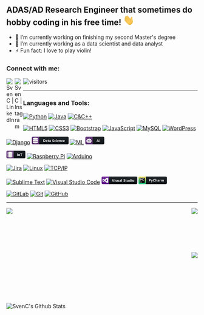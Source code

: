 ## ADAS/AD Research Engineer that sometimes do hobby coding in his free time! <img src="https://github.com/SvenCelin/SvenCelin/blob/master/Badges/Hi.gif" width="29px">
- 🔭 I’m currently working on finishing my second Master's degree
- 🌱 I’m currently working as a data scientist and data analyst
- ⚡ Fun fact: I love to play violin!

### Connect with me:

[<img align="left" alt="SvenC | LinkedIn" width="22px" src="https://cdn.jsdelivr.net/npm/simple-icons@v3/icons/linkedin.svg" />][linkedin]
[<img align="left" alt="SvenC | Instagram" width="22px" src="https://cdn.jsdelivr.net/npm/simple-icons@v3/icons/instagram.svg" />][instagram]
![visitors](https://visitor-badge.glitch.me/badge?page_id=SvenCelin.SvenCelin)

---

### Languages and Tools:
[![Python](https://img.shields.io/badge/-Python-black?style=flat&logo=python&link=https://github.com/SvenCelin/)](https://github.com/SvenCelin/)
[![Java](https://img.shields.io/badge/Java-orange?style=flat&logo=java&logoColor=white&link=https://github.com/SvenCelin/)](https://github.com/SvenCelin/)
[![C&C++](https://img.shields.io/badge/-C%20&%20C++-659ad2?style=flat&logo=c%2B%2B&logoColor=ffffff&link=https://github.com/SvenCelin/)](https://github.com/SvenCelin/)

[![HTML5](https://img.shields.io/badge/-HTML5-E34F26?style=flat&logo=html5&logoColor=white&link=https://github.com/SvenCelin/)](https://github.com/SvenCelin/) 
[![CSS3](https://img.shields.io/badge/-CSS3-1572B6?style=flat&logo=css3&link=https://github.com/SvenCelin/)](https://github.com/SvenCelin/) 
[![Bootstrap](https://img.shields.io/badge/-Bootstrap-563D7C?style=flat&logo=bootstrap&link=https://github.com/SvenCelin/)](https://github.com/SvenCelin/)
[![JavaScript](https://img.shields.io/badge/-JavaScript-black?style=flat&logo=javascript&link=https://github.com/SvenCelin/)](https://github.com/SvenCelin/)
[![MySQL](https://img.shields.io/badge/-MySQL-black?style=flat&logo=mysql&link=https://github.com/SvenCelin/)](https://github.com/SvenCelin/)
[![WordPress](https://img.shields.io/badge/-WordPress-21759B?style=flat&logo=wordpress)](https://github.com/SvenCelin/)

[![Django](https://img.shields.io/badge/-django-black?style=flat&logo=django)](https://github.com/SvenCelin/)
[![DataScience](https://github.com/SvenCelin/SvenCelin/blob/master/Badges/datascience.png)](https://github.com/SvenCelin/)
[![ML](https://img.shields.io/badge/-Machine%20Learning-102230?style=flat)](https://github.com/SvenCelin/)
[![AI](https://github.com/SvenCelin/SvenCelin/blob/master/Badges/ai.png)](https://github.com/SvenCelin/)

[![IOT](https://github.com/SvenCelin/SvenCelin/blob/master/Badges/iot.png)](https://github.com/SvenCelin/)
[![Raspberry Pi](https://img.shields.io/badge/-Raspberry%20Pi-C51A4A?style=flat&logo=Raspberry-Pi&link=https://github.com/SvenCelin/)](https://github.com/SvenCelin/)
[![Arduino](https://img.shields.io/badge/-Arduino-black?style=flat&logo=Arduino&link=https://github.com/SvenCelin/)](https://github.com/SvenCelin/)

[![Jira](https://img.shields.io/badge/-Jira-222222?style=flat&logo=jira-software&logoColor=white&logoColor=0052CC)](https://github.com/SvenCelin/)
[![Linux](https://img.shields.io/badge/-Linux-222222?style=flat&logo=linux&logoColor=FCC624)](https://github.com/SvenCelin/)
[![TCP/IP](https://img.shields.io/badge/-TCP/IP-222222?style=flat&logo=cisco&logoColor=white)](https://github.com/SvenCelin/)

[![Sublime Text](http://img.shields.io/badge/-Sublime%20Text-3C4858?style=flat&logo=sublime-text)](https://github.com/SvenCelin/)
[![Visual Studio Code](https://img.shields.io/badge/-VSCode-444444?style=flat&logo=visual-studio-code&logoColor=007ACC)](https://github.com/SvenCelin/)
[![Visual Studio](https://github.com/SvenCelin/SvenCelin/blob/master/Badges/visualstudio.png)](https://github.com/SvenCelin/)
[![PyCharm](https://github.com/SvenCelin/SvenCelin/blob/master/Badges/pycharm.png)](https://github.com/SvenCelin/)

[![GitLab](https://img.shields.io/badge/-GitLab-FCA121?style=flat&logo=gitlab&link=https://github.com/SvenCelin/)](https://github.com/SvenCelin/)
[![Git](https://img.shields.io/badge/-Git-black?style=flat&logo=git&link=https://github.com/SvenCelin/)](https://github.com/SvenCelin/) 
[![GitHub](https://img.shields.io/badge/-GitHub-181717?style=flat&logo=github&link=https://github.com/SvenCelin/)](https://github.com/SvenCelin/)
<br />

--- 

<img align="left" src="https://github-readme-stats.vercel.app/api/top-langs/?username=SvenCelin&theme=white" /> 

<img align="right" src="https://github-readme-stats.vercel.app/api/pin/?username=SvenCelin&repo=Information-Visualisation&theme=white" /><br /><br /><br /><br /><br /><br />

<img align="right" src="https://github-readme-stats.vercel.app/api/pin/?username=SvenCelin&repo=NFC-doorlock---atmega-16a&theme=white" /><br /><br /><br /><br /><br /><br /><br />

<img align="center" alt="SvenC's Github Stats" src="https://github-readme-stats.vercel.app/api?username=SvenCelin&show_icons=true&hide_border=true" /><br /><br />


[github]: https://github.com/SvenCelin/
[instagram]: https://www.instagram.com/svencelin/
[linkedin]: https://www.linkedin.com/in/svencelin/



<!---
[![SpringBoot](https://img.shields.io/badge/-Springboot-black?style=flat&logo=spring&link=https://github.com/SvenCelin/)](https://github.com/SvenCelin/) 
[![React](https://img.shields.io/badge/-React-black?style=flat&logo=react&link=https://github.com/SvenCelin/)](https://github.com/SvenCelin/) 
<img align="center" src="https://github-readme-stats.vercel.app/api/pin/?username=SvenCelin&repo=VisualAnalytics&theme=white" />
<img align="center" src="https://img.shields.io/badge/-R-black?style=flat&logo=r&logoColor=5b8cc4"> <br />
>
<!---
<img src="https://github.com/anishghimire603/anishghimire603/blob/master/Assets/iot.svg" alt="iot" style="vertical-align:top; margin:4px">
<img src="https://github.com/anishghimire603/anishghimire603/blob/master/Assets/ai.svg" alt="ai" style="vertical-align:top; margin:4px">
<img src="https://github.com/anishghimire603/anishghimire603/blob/master/Assets/datascience.svg" alt="datascience" style="vertical-align:top; margin:4px">
<img src="https://github.com/anishghimire603/anishghimire603/blob/master/Assets/visualstudio.svg" alt="vs" style="vertical-align:top; margin:4px">
<img src="https://github.com/anishghimire603/anishghimire603/blob/master/Assets/jetbrains_pycharm.svg" alt="pycharm" style="vertical-align:top; margin:4px">
--->
